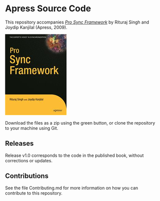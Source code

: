# Apress Source Code

This repository accompanies [*Pro Sync Framework*](http://www.apress.com/9781430210054) by Rituraj Singh and Joydip Kanjilal (Apress, 2009).

![Cover image](9781430210054.jpg)

Download the files as a zip using the green button, or clone the repository to your machine using Git.

## Releases

Release v1.0 corresponds to the code in the published book, without corrections or updates.

## Contributions

See the file Contributing.md for more information on how you can contribute to this repository.
